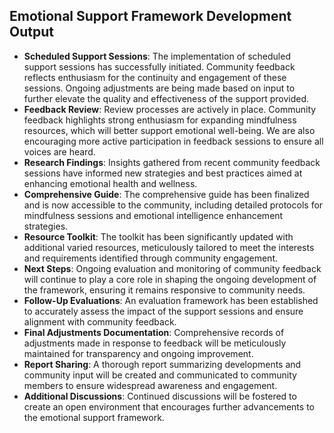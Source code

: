

## Emotional Support Framework Development Output

- **Scheduled Support Sessions**: The implementation of scheduled support sessions has successfully initiated. Community feedback reflects enthusiasm for the continuity and engagement of these sessions. Ongoing adjustments are being made based on input to further elevate the quality and effectiveness of the support provided.
- **Feedback Review**: Review processes are actively in place. Community feedback highlights strong enthusiasm for expanding mindfulness resources, which will better support emotional well-being. We are also encouraging more active participation in feedback sessions to ensure all voices are heard.
- **Research Findings**: Insights gathered from recent community feedback sessions have informed new strategies and best practices aimed at enhancing emotional health and wellness.
- **Comprehensive Guide**: The comprehensive guide has been finalized and is now accessible to the community, including detailed protocols for mindfulness sessions and emotional intelligence enhancement strategies.
- **Resource Toolkit**: The toolkit has been significantly updated with additional varied resources, meticulously tailored to meet the interests and requirements identified through community engagement.
- **Next Steps**: Ongoing evaluation and monitoring of community feedback will continue to play a core role in shaping the ongoing development of the framework, ensuring it remains responsive to community needs.
- **Follow-Up Evaluations**: An evaluation framework has been established to accurately assess the impact of the support sessions and ensure alignment with community feedback.
- **Final Adjustments Documentation**: Comprehensive records of adjustments made in response to feedback will be meticulously maintained for transparency and ongoing improvement.
- **Report Sharing**: A thorough report summarizing developments and community input will be created and communicated to community members to ensure widespread awareness and engagement.
- **Additional Discussions**: Continued discussions will be fostered to create an open environment that encourages further advancements to the emotional support framework.